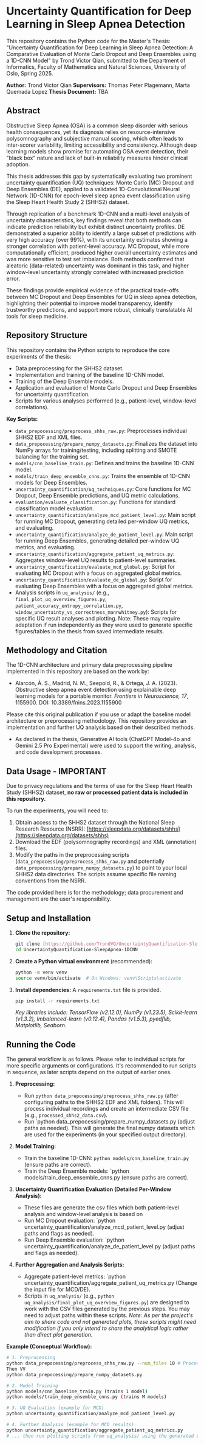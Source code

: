 # Uncertainty Quantification for Deep Learning in Sleep Apnea Detection

This repository contains the Python code for the Master's Thesis: "Uncertainty Quantification for Deep Learning in Sleep Apnea Detection: A Comparative Evaluation of Monte Carlo Dropout and Deep Ensembles using a 1D-CNN Model" by Trond Victor Qian, submitted to the Department of Informatics, Faculty of Mathematics and Natural Sciences, University of Oslo, Spring 2025.

**Author:** Trond Victor Qian
**Supervisors:** Thomas Peter Plagemann, Marta Quemada Lopez
**Thesis Document:** TBA

## Abstract
Obstructive Sleep Apnea (OSA) is a common sleep disorder with serious health consequences, yet its diagnosis relies on resource-intensive polysomnography and subjective manual scoring, which often leads to inter-scorer variability, limiting accessibility and consistency. Although deep learning models show promise for automating OSA event detection, their "black box" nature and lack of built-in reliability measures hinder clinical adoption.

This thesis addresses this gap by systematically evaluating two prominent uncertainty quantification (UQ) techniques: Monte Carlo (MC) Dropout and Deep Ensembles (DE), applied to a validated 1D-Convolutional Neural Network (1D-CNN) for epoch-level sleep apnea event classification using the Sleep Heart Health Study 2 (SHHS2) dataset.

Through replication of a benchmark 1D-CNN and a multi-level analysis of uncertainty characteristics, key findings reveal that both methods can indicate prediction reliability but exhibit distinct uncertainty profiles. DE demonstrated a superior ability to identify a large subset of predictions with very high accuracy (over 99\%), with its uncertainty estimates showing a stronger correlation with patient-level accuracy. MC Dropout, while more computationally efficient, produced higher overall uncertainty estimates and was more sensitive to test set imbalance. Both methods confirmed that aleatoric (data-related) uncertainty was dominant in this task, and higher window-level uncertainty strongly correlated with increased prediction error.

These findings provide empirical evidence of the practical trade-offs between MC Dropout and Deep Ensembles for UQ in sleep apnea detection, highlighting their potential to improve model transparency, identify trustworthy predictions, and support more robust, clinically translatable AI tools for sleep medicine.

## Repository Structure

This repository contains the Python scripts to reproduce the core experiments of the thesis:
* Data preprocessing for the SHHS2 dataset.
* Implementation and training of the baseline 1D-CNN model.
* Training of the Deep Ensemble models.
* Application and evaluation of Monte Carlo Dropout and Deep Ensembles for uncertainty quantification.
* Scripts for various analyses performed (e.g., patient-level, window-level correlations).

**Key Scripts:**
* `data_prepocessing/preprocess_shhs_raw.py`: Preprocesses individual SHHS2 EDF and XML files.
* `data_prepocessing/prepare_numpy_datasets.py`: Finalizes the dataset into NumPy arrays for training/testing, including splitting and SMOTE balancing for the training set.
* `models/cnn_baseline_train.py`: Defines and trains the baseline 1D-CNN model.
* `models/train_deep_ensemble_cnns.py`: Trains the ensemble of 1D-CNN models for Deep Ensembles.
* `uncertainty_quantification/uq_techniques.py`: Core functions for MC Dropout, Deep Ensemble predictions, and UQ metric calculations.
* `evaluation/evaluate_classification.py`: Functions for standard classification model evaluation.
* `uncertainty_quantification/analyze_mcd_patient_level.py`: Main script for running MC Dropout, generating detailed per-window UQ metrics, and evaluating.
* `uncertainty_quantification/analyze_de_patient_level.py`: Main script for running Deep Ensembles, generating detailed per-window UQ metrics, and evaluating.
* `uncertainty_quantification/aggregate_patient_uq_metrics.py`: Aggregates window-level UQ results to patient-level summaries.
* `uncertainty_quantification/evaluate_mcd_global.py`: Script for evaluating MC Dropout with a focus on aggregated global metrics.
* `uncertainty_quantification/evaluate_de_global.py`: Script for evaluating Deep Ensembles with a focus on aggregated global metrics.
* Analysis scripts in `uq_analysis/` (e.g., `final_plot_uq_overview_figures.py`, `patient_accuracy_entropy_correlation.py`, `window_uncertainty_vs_correctness_mannwhitney.py`): Scripts for specific UQ result analyses and plotting. Note: These may require adaptation if run independently as they were used to generate specific figures/tables in the thesis from saved intermediate results.

## Methodology and Citation

The 1D-CNN architecture and primary data preprocessing pipeline implemented in this repository are based on the work by:

* Alarcón, Á. S., Madrid, N. M., Seepold, R., & Ortega, J. A. (2023). Obstructive sleep apnea event detection using explainable deep learning models for a portable monitor. *Frontiers in Neuroscience, 17*, 1155900. DOI: 10.3389/fnins.2023.1155900

Please cite this original publication if you use or adapt the baseline model architecture or preprocessing methodology. This repository provides an implementation and further UQ analysis based on their described methods.

* As declared in the thesis, Generative AI tools (ChatGPT Model-4o and Gemini 2.5 Pro Experimental) were used to support the writing, analysis, and code development processes.

## Data Usage - IMPORTANT

Due to privacy regulations and the terms of use for the Sleep Heart Health Study (SHHS2) dataset, **no raw or processed patient data is included in this repository.**

To run the experiments, you will need to:
1.  Obtain access to the SHHS2 dataset through the National Sleep Research Resource (NSRR): [https://sleepdata.org/datasets/shhs](https://sleepdata.org/datasets/shhs)
2.  Download the EDF (polysomnography recordings) and XML (annotation) files.
3.  Modify the paths in the preprocessing scripts (`data_prepocessing/preprocess_shhs_raw.py` and potentially `data_prepocessing/prepare_numpy_datasets.py`) to point to your local SHHS2 data directories. The scripts assume specific file naming conventions from the NSRR.

The code provided here is for the methodology; data procurement and management are the user's responsibility.

## Setup and Installation

1.  **Clone the repository:**
    ```bash
    git clone [https://github.com/TrondVQ/UncertaintyQuantification-SleepApnea-1DCNN.git](https://github.com/TrondVQ/UncertaintyQuantification-SleepApnea-1DCNN.git)
    cd UncertaintyQuantification-SleepApnea-1DCNN
    ```
2.  **Create a Python virtual environment** (recommended):
    ```bash
    python -m venv venv
    source venv/bin/activate  # On Windows: venv\Scripts\activate
    ```
3.  **Install dependencies:**
    A `requirements.txt` file is provided.
    ```bash
    pip install -r requirements.txt
    ```
    *Key libraries include: TensorFlow (v2.12.0), NumPy (v1.23.5), Scikit-learn (v1.3.2), Imbalanced-learn (v0.12.4), Pandas (v1.5.3), pyedflib, Matplotlib, Seaborn.*

## Running the Code

The general workflow is as follows. Please refer to individual scripts for more specific arguments or configurations. It's recommended to run scripts in sequence, as later scripts depend on the output of earlier ones.

1.  **Preprocessing:**
    * Run `python data_prepocessing/preprocess_shhs_raw.py` (after configuring paths to the SHHS2 EDF and XML folders). This will process individual recordings and create an intermediate CSV file (e.g., `processed_shhs2_data.csv`).
    * Run `python data_prepocessing/prepare_numpy_datasets.py (adjust paths as needed). This will generate the final numpy datasets which are used for the experiments (in your specified output directory).

2.  **Model Training:**
    * Train the baseline 1D-CNN: `python models/cnn_baseline_train.py ` (ensure paths are correct).
    * Train the Deep Ensemble models: `python models/train_deep_ensemble_cnns.py  (ensure paths are correct).

3.  **Uncertainty Quantification Evaluation (Detailed Per-Window Analysis):**
    * These files are generate the csv files which both patient-level analysis and window-level analysis is based on
    * Run MC Dropout evaluation: `python uncertainty_quantification/analyze_mcd_patient_level.py (adjust paths and flags as needed).
    * Run Deep Ensemble evaluation: `python uncertainty_quantification/analyze_de_patient_level.py (adjust paths and flags as needed).

4.  **Further Aggregation and Analysis Scripts:**
    * Aggregate patient-level metrics: `python uncertainty_quantification/aggregate_patient_uq_metrics.py (Change the input file for MCD/DE).
    * Scripts in `uq_analysis/` (e.g., `python uq_analysis/final_plot_uq_overview_figures.py`) are designed to work with the CSV files generated by the previous steps. You may need to adjust paths within these scripts. *Note: As per the project's aim to share code and not generated plots, these scripts might need modification if you only intend to share the analytical logic rather than direct plot generation.*

**Example (Conceptual Workflow):**
```bash
# 1. Preprocessing
python data_prepocessing/preprocess_shhs_raw.py --num_files 10 # Process a small number of files first
Then VV
python data_prepocessing/prepare_numpy_datasets.py

# 2. Model Training
python models/cnn_baseline_train.py (trains 1 model)
python models/train_deep_ensemble_cnns.py (trains M models)

# 3. UQ Evaluation (example for MCD)
python uncertainty_quantification/analyze_mcd_patient_level.py

# 4. Further Analysis (example for MCD results)
python uncertainty_quantification/aggregate_patient_uq_metrics.py 
# ... then run plotting scripts from uq_analysis/ using the generated CSVs

